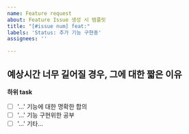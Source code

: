 ```yaml
---
name: Feature request
about: Feature Issue 생성 시 템플릿
title: "[#issue num] feat:"
labels: 'Status: 추가 기능 구현중'
assignees: ''

---
```


**예상시간**
너무 길어질 경우, 그에 대한 짧은 이유
---
**하위 task**
- [ ] '...' 기능에 대한 명확한 합의
- [ ] '...' 기능 구현위한 공부
- [ ] '...' 기타...
